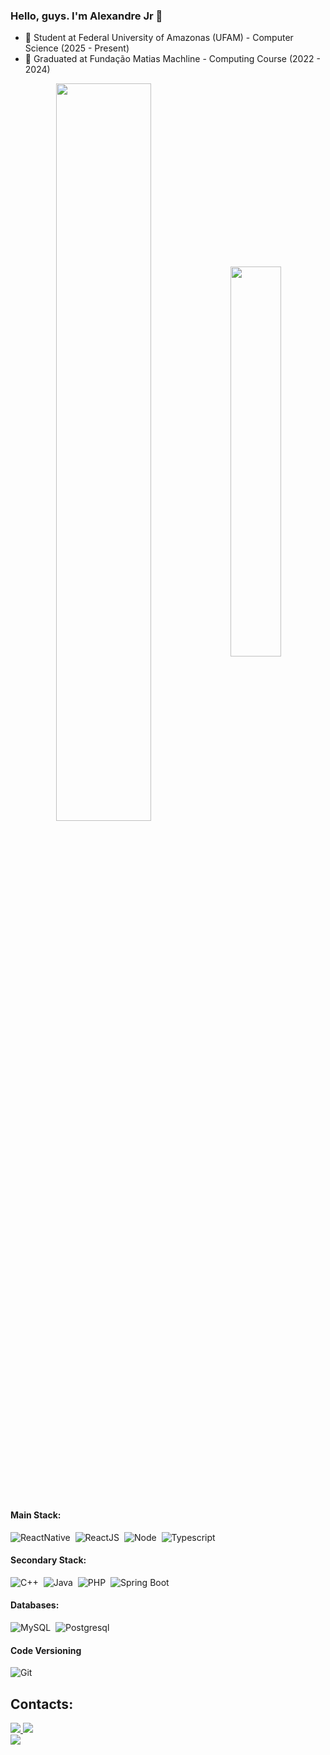 ### Hello, guys. I'm Alexandre Jr 👋

- 📍 Student at Federal University of Amazonas (UFAM) - Computer Science (2025 - Present)
- 📍 Graduated at Fundação Matias Machline - Computing Course (2022 - 2024)

<div  align="center" style="margin-bottom:100px">
<img width=55% align="center"  src="https://github-readme-streak-stats.herokuapp.com?user=AlexandreJr16&theme=dracula&mode=weekly" />
<img width=40% align="center" src="https://github-readme-stats-git-main-rafaelalexandrino.vercel.app/api/top-langs/?username=AlexandreJr16&show_icons=true&theme=dracula&layout=compact" />
 </div>
 
 &nbsp;
 &nbsp;

 #### Main Stack:

![ReactNative](https://img.shields.io/badge/React_Native-20232A?style=for-the-badge&logo=react&logoColor=61DAFB)&nbsp;
![ReactJS](https://img.shields.io/badge/React-20232A?style=for-the-badge&logo=react&logoColor=61DAFB)&nbsp;
![Node](https://img.shields.io/badge/Node.js-43853D?style=for-the-badge&logo=node.js&logoColor=white)&nbsp;
![Typescript](https://img.shields.io/badge/TypeScript-007ACC?style=for-the-badge&logo=typescript&logoColor=white)&nbsp;

#### Secondary Stack:

![C++](https://img.shields.io/badge/C%2B%2B-00599C?style=for-the-badge&logo=c%2B%2B&logoColor=white)&nbsp;
![Java](https://img.shields.io/badge/Java-ED8B00?style=for-the-badge&logo=openjdk&logoColor=white)&nbsp;
![PHP](https://img.shields.io/badge/PHP-777BB4?style=for-the-badge&logo=php&logoColor=white)&nbsp;
![Spring Boot](https://img.shields.io/badge/Spring-6DB33F?style=for-the-badge&logo=spring&logoColor=white)&nbsp;

#### Databases:

![MySQL](https://img.shields.io/badge/MySQL-005C84?style=for-the-badge&logo=mysql&logoColor=white)&nbsp;
![Postgresql](https://img.shields.io/badge/PostgreSQL-316192?style=for-the-badge&logo=postgresql&logoColor=white)&nbsp;

#### Code Versioning
![Git](https://img.shields.io/badge/GIT-E44C30?style=for-the-badge&logo=git&logoColor=white)&nbsp;


## Contacts:

<div> 
<a href="https://www.instagram.com/souza.al3" target="_blank"><img src="https://img.shields.io/badge/-Instagram-%23E4405F?style=for-the-badge&logo=instagram&logoColor=white">
</a>
<a href = "mailto:alexandrep.souzzza@gmail.com"> <img src="https://img.shields.io/badge/-Gmail-%23333?style=for-the-badge&logo=gmail&logoColor=white" target="_blank"></a> 
</div>
<a href = "https://www.linkedin.com/in/alexandre-souza-480759288/"> <img src="https://img.shields.io/badge/LinkedIn-0077B5?style=for-the-badge&logo=linkedin&logoColor=white" target="_blank"></a> 
</div>

&nbsp;&nbsp;
 
